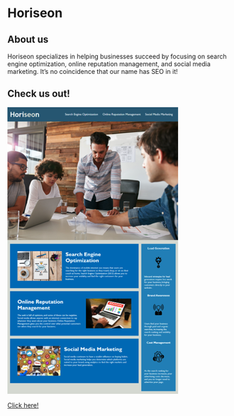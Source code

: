 # Horiseon

## About us

Horiseon specializes in helping businesses succeed by focusing on search engine optimization, online reputation management, and social media marketing. It’s no coincidence that our name has SEO in it!

## Check us out!

![](Develop/assets/images/Horiseon.png)

<a href="file:///Users/mohamedalfaily/Desktop/All-About-Accessibility/Develop/index.html">Click here!</a>
